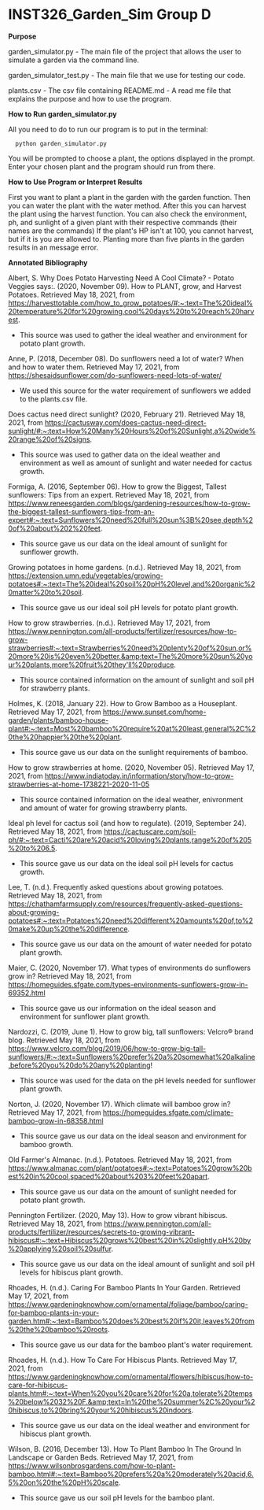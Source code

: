 # INST326_Garden_Sim Group D

**Purpose**

garden_simulator.py - The main file of the project that allows the user to simulate a garden via the command line.


garden_simulator_test.py - The main file that we use for testing our code.


plants.csv - The csv file containing 
README.md - A read me file that explains the purpose and how to use the program.


**How to Run garden_simulator.py**

All you need to do to run our program is to put in the terminal: 

      python garden_simulator.py

You will be prompted to choose a plant, the options displayed in the prompt. Enter your chosen plant and the program should run from there. 
      
**How to Use Program or Interpret Results**

First you want to plant a plant in the garden with the garden function.
Then you can water the plant with the water method.
After this you can harvest the plant using the harvest function.
You can also check the environment, ph, and sunlight of a given plant with their respective commands (their names are the commands)
If the plant's HP isn't at 100, you cannot harvest, but if it is you are allowed to. 
Planting more than five plants in the garden results in an message error.

**Annotated Bibliography**

Albert, S. Why Does Potato Harvesting Need A Cool Climate? - Potato Veggies says:. (2020, November 09). How to PLANT, grow, and Harvest Potatoes. Retrieved May 18, 2021, from https://harvesttotable.com/how_to_grow_potatoes/#:~:text=The%20ideal%20temperature%20for%20growing,cool%20days%20to%20reach%20harvest.

   - This source was used to gather the ideal weather and environment for potato plant growth. 

Anne, P. (2018, December 08). Do sunflowers need a lot of water? When and how to water them. Retrieved May 17, 2021, from https://shesaidsunflower.com/do-sunflowers-need-lots-of-water/

   - We used this source for the water requirement of sunflowers we added to the plants.csv file. 

Does cactus need direct sunlight? (2020, February 21). Retrieved May 18, 2021, from https://cactusway.com/does-cactus-need-direct-sunlight/#:~:text=How%20Many%20Hours%20of%20Sunlight,a%20wide%20range%20of%20signs.

   - This source was used to gather data on the ideal weather and environment as well as amount of sunlight and water needed for cactus growth. 

Formiga, A. (2016, September 06). How to grow the Biggest, Tallest sunflowers: Tips from an expert. Retrieved May 18, 2021, from https://www.reneesgarden.com/blogs/gardening-resources/how-to-grow-the-biggest-tallest-sunflowers-tips-from-an-expert#:~:text=Sunflowers%20need%20full%20sun%3B%20see,depth%20of%20about%202%20feet.

   - This source gave us our data on the ideal amount of sunlight for sunflower growth. 

Growing potatoes in home gardens. (n.d.). Retrieved May 18, 2021, from https://extension.umn.edu/vegetables/growing-potatoes#:~:text=The%20ideal%20soil%20pH%20level,and%20organic%20matter%20to%20soil.

   - This source gave us our ideal soil pH levels for potato plant growth. 

How to grow strawberries. (n.d.). Retrieved May 17, 2021, from https://www.pennington.com/all-products/fertilizer/resources/how-to-grow-strawberries#:~:text=Strawberries%20need%20plenty%20of%20sun,or%20more%20is%20even%20better.&amp;text=The%20more%20sun%20your%20plants,more%20fruit%20they'll%20produce.

   - This source contained information on the amount of sunlight and soil pH for strawberry plants. 

Holmes, K. (2018, January 22). How to Grow Bamboo as a Houseplant. Retrieved May 17, 2021, from https://www.sunset.com/home-garden/plants/bamboo-house-plant#:~:text=Most%20bamboo%20require%20at%20least,general%2C%20the%20happier%20the%20plant.

   - This source gave us our data on the sunlight requirements of bamboo.

How to grow strawberries at home. (2020, November 05). Retrieved May 17, 2021, from https://www.indiatoday.in/information/story/how-to-grow-strawberries-at-home-1738221-2020-11-05

   - This source contained information on the ideal weather, enivronment and amount of water for growing strawberry plants. 

Ideal ph level for cactus soil (and how to regulate). (2019, September 24). Retrieved May 18, 2021, from https://cactuscare.com/soil-ph/#:~:text=Cacti%20are%20acid%20loving%20plants,range%20of%205%20to%206.5.

   - This source gave us our data on the ideal soil pH levels for cactus growth. 

Lee, T. (n.d.). Frequently asked questions about growing potatoes. Retrieved May 18, 2021, from https://chathamfarmsupply.com/resources/frequently-asked-questions-about-growing-potatoes#:~:text=Potatoes%20need%20different%20amounts%20of,to%20make%20up%20the%20difference.

   - This source gave us our data on the amount of water needed for potato plant growth. 

Maier, C. (2020, November 17). What types of environments do sunflowers grow in? Retrieved May 18, 2021, from https://homeguides.sfgate.com/types-environments-sunflowers-grow-in-69352.html

   - This source gave us our information on the ideal season and environment for sunflower plant growth. 

Nardozzi, C. (2019, June 1). How to grow big, tall sunflowers: Velcro® brand blog. Retrieved May 18, 2021, from https://www.velcro.com/blog/2019/06/how-to-grow-big-tall-sunflowers/#:~:text=Sunflowers%20prefer%20a%20somewhat%20alkaline,before%20you%20do%20any%20planting!

   - This source was used for the data on the pH levels needed for sunflower plant growth. 

Norton, J. (2020, November 17). Which climate will bamboo grow in? Retrieved May 17, 2021, from https://homeguides.sfgate.com/climate-bamboo-grow-in-68358.html

   - This source gave us our data on the ideal season and environment for bamboo growth. 

Old Farmer's Almanac. (n.d.). Potatoes. Retrieved May 18, 2021, from https://www.almanac.com/plant/potatoes#:~:text=Potatoes%20grow%20best%20in%20cool,spaced%20about%203%20feet%20apart.

   - This source gave us our data on the amount of sunlight needed for potato plant growth.

Pennington Fertilizer. (2020, May 13). How to grow vibrant hibiscus. Retrieved May 18, 2021, from https://www.pennington.com/all-products/fertilizer/resources/secrets-to-growing-vibrant-hibiscus#:~:text=Hibiscus%20grows%20best%20in%20slightly,pH%20by%20applying%20soil%20sulfur.

   - This source gave us our data on the ideal amount of sunlight and soil pH levels for hibiscus plant growth. 

Rhoades, H. (n.d.). Caring For Bamboo Plants In Your Garden. Retrieved May 17, 2021, from https://www.gardeningknowhow.com/ornamental/foliage/bamboo/caring-for-bamboo-plants-in-your-garden.htm#:~:text=Bamboo%20does%20best%20if%20it,leaves%20from%20the%20bamboo%20roots.

   - This source gave us our data for the bamboo plant's water requirement. 

Rhoades, H. (n.d.). How To Care For Hibiscus Plants. Retrieved May 17, 2021, from https://www.gardeningknowhow.com/ornamental/flowers/hibiscus/how-to-care-for-hibiscus-plants.htm#:~:text=When%20you%20care%20for%20a,tolerate%20temps%20below%2032%20F.&amp;text=In%20the%20summer%2C%20your%20hibiscus,to%20bring%20your%20hibiscus%20indoors.

   - This source gave us our data on the ideal weather and environment for hibiscus plant growth. 

Wilson, B. (2016, December 13). How To Plant Bamboo In The Ground In Landscape or Garden Beds. Retrieved May 17, 2021, from https://www.wilsonbrosgardens.com/how-to-plant-bamboo.html#:~:text=Bamboo%20prefers%20a%20moderately%20acid,6.5%20on%20the%20pH%20scale.
   - This source gave us our soil pH levels for the bamboo plant. 

















   

   

